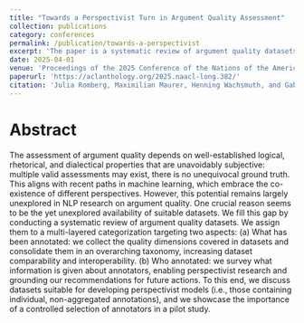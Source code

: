 ```yaml
---
title: "Towards a Perspectivist Turn in Argument Quality Assessment"
collection: publications
category: conferences
permalink: /publication/towards-a-perspectivist
excerpt: 'The paper is a systematic review of argument quality datasets wrt. quality dimensions and annotators, and particular attention to datasets containing non-aggregated annotations to support the development of perspectivist machine learning models.'
date: 2025-04-01
venue: 'Proceedings of the 2025 Conference of the Nations of the Americas Chapter of the Association for Computational Linguistics: Human Language Technologies (Volume 1: Long Papers)'
paperurl: 'https://aclanthology.org/2025.naacl-long.382/'
citation: 'Julia Romberg, Maximilian Maurer, Henning Wachsmuth, and Gabriella Lapesa. 2025. Towards a Perspectivist Turn in Argument Quality Assessment. In Proceedings of the 2025 Conference of the Nations of the Americas Chapter of the Association for Computational Linguistics: Human Language Technologies (Volume 1: Long Papers), pages 7458–7485, Albuquerque, New Mexico. Association for Computational Linguistics.'
---
```


# Abstract
The assessment of argument quality depends on well-established logical, rhetorical, and dialectical properties that are unavoidably subjective: multiple valid assessments may exist, there is no unequivocal ground truth. This aligns with recent paths in machine learning, which embrace the co-existence of different perspectives. However, this potential remains largely unexplored in NLP research on argument quality. One crucial reason seems to be the yet unexplored availability of suitable datasets. We fill this gap by conducting a systematic review of argument quality datasets. We assign them to a multi-layered categorization targeting two aspects: (a) What has been annotated: we collect the quality dimensions covered in datasets and consolidate them in an overarching taxonomy, increasing dataset comparability and interoperability. (b) Who annotated: we survey what information is given about annotators, enabling perspectivist research and grounding our recommendations for future actions. To this end, we discuss datasets suitable for developing perspectivist models (i.e., those containing individual, non-aggregated annotations), and we showcase the importance of a controlled selection of annotators in a pilot study.
